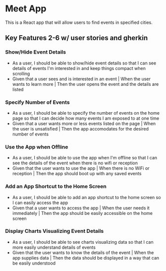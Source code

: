 # Meet App
This is a React app that will allow users to find events in specified cities.

## Key Features 2-6 w/ user stories and gherkin

### Show/Hide Event Details
- As a user, I should be able to show/hide event details so that I can see details of events I'm interested in and keep things compact when scrolling
- Given that a user sees and is interested in an event | When the user wants to learn more | Then the user opens the event and the details are listed

### Specify Number of Events
- As a user, I should be able to specify the number of events on the home page so that I can decide how many events I am exposed to at one time
- Given that a user wants more or less events listed on the page | When the user is unsatisfied | Then the app accomodates for the desired number of events

### Use the App when Offline
- As a user, I should be able to use the app when I'm offline so that I can see the details of the event when there is no wifi or reception
- Given that the user wants to use the app | When there is no WiFi or reception | Then the app should boot up with any saved events

### Add an App Shortcut to the Home Screen
- As a user, I should be able to add an app shortcut to the home screen so I can easily access the app
- Given that a user wants to access the app | When the user needs it immediately | Then the app should be easily accessible on the home screen

### Display Charts Visualizing Event Details
- As a user, I should be able to see charts visualizing data so that I can more easily understand details of events
- Given that the user wants to know the details of the event | When the app supplies data | Then the data should be displayed in a way that can be easily understood
